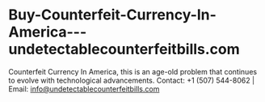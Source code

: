 # Buy-Counterfeit-Currency-In-America---undetectablecounterfeitbills.com
Counterfeit Currency In America, this is an age-old problem that continues to evolve with technological advancements. Contact: +1 (507) 544-8062 | Email: info@undetectablecounterfeitbills.com

